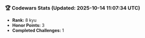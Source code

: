### 🏆 Codewars Stats (Updated: 2025-10-14 11:07:34 UTC)

- **Rank:** 8 kyu
- **Honor Points:** 3
- **Completed Challenges:** 1
